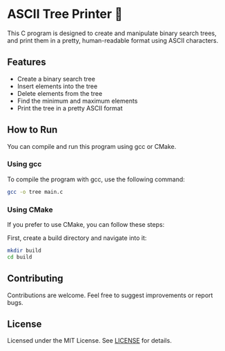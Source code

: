 # ASCII Tree Printer 🫣

This C program is designed to create and manipulate binary search trees, and print them in a pretty, human-readable format using ASCII characters.

## Features

- Create a binary search tree
- Insert elements into the tree
- Delete elements from the tree
- Find the minimum and maximum elements
- Print the tree in a pretty ASCII format

## How to Run

You can compile and run this program using gcc or CMake.

### Using gcc

To compile the program with gcc, use the following command:

```sh
gcc -o tree main.c
```

### Using CMake

If you prefer to use CMake, you can follow these steps:

First, create a build directory and navigate into it:

```bash
mkdir build
cd build
```

## Contributing

Contributions are welcome. Feel free to suggest improvements or report bugs.

## License

Licensed under the MIT License. See [LICENSE](LICENSE) for details.

